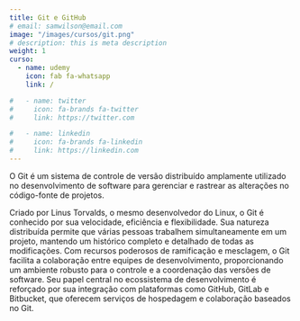 ```yaml
---
title: Git e GitHub
# email: samwilson@email.com
image: "/images/cursos/git.png"
# description: this is meta description
weight: 1
curso:
  - name: udemy
    icon: fab fa-whatsapp
    link: /

#   - name: twitter
#     icon: fa-brands fa-twitter
#     link: https://twitter.com

#   - name: linkedin
#     icon: fa-brands fa-linkedin
#     link: https://linkedin.com
---
```


<!-- Summary -->
O Git é um sistema de controle de versão distribuído amplamente utilizado no desenvolvimento de software para gerenciar e rastrear as alterações no código-fonte de projetos. 

<!-- Texto -->
Criado por Linus Torvalds, o mesmo desenvolvedor do Linux, o Git é conhecido por sua velocidade, eficiência e flexibilidade. Sua natureza distribuída permite que várias pessoas trabalhem simultaneamente em um projeto, mantendo um histórico completo e detalhado de todas as modificações. Com recursos poderosos de ramificação e mesclagem, o Git facilita a colaboração entre equipes de desenvolvimento, proporcionando um ambiente robusto para o controle e a coordenação das versões de software. Seu papel central no ecossistema de desenvolvimento é reforçado por sua integração com plataformas como GitHub, GitLab e Bitbucket, que oferecem serviços de hospedagem e colaboração baseados no Git.

<!-- [Clique aqui](http://www.google.com.br) -->
